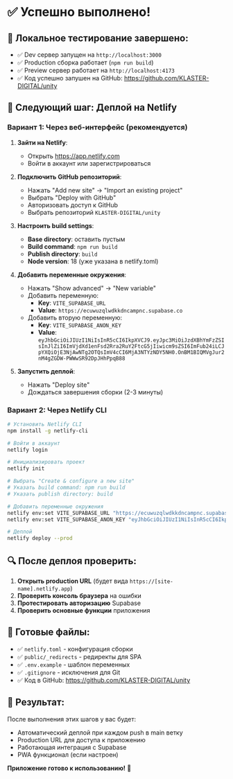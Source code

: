 # ✅ Успешно выполнено!

## 🎉 Локальное тестирование завершено:
- ✅ Dev сервер запущен на `http://localhost:3000`
- ✅ Production сборка работает (`npm run build`)
- ✅ Preview сервер работает на `http://localhost:4173`
- ✅ Код успешно запушен на GitHub: https://github.com/KLASTER-DIGITAL/unity

## 🚀 Следующий шаг: Деплой на Netlify

### Вариант 1: Через веб-интерфейс (рекомендуется)

1. **Зайти на Netlify**:
   - Открыть https://app.netlify.com
   - Войти в аккаунт или зарегистрироваться

2. **Подключить GitHub репозиторий**:
   - Нажать "Add new site" → "Import an existing project"
   - Выбрать "Deploy with GitHub"
   - Авторизовать доступ к GitHub
   - Выбрать репозиторий `KLASTER-DIGITAL/unity`

3. **Настроить build settings**:
   - **Base directory**: оставить пустым
   - **Build command**: `npm run build`
   - **Publish directory**: `build`
   - **Node version**: 18 (уже указана в netlify.toml)

4. **Добавить переменные окружения**:
   - Нажать "Show advanced" → "New variable"
   - Добавить переменную:
     - **Key**: `VITE_SUPABASE_URL`
     - **Value**: `https://ecuwuzqlwdkkdncampnc.supabase.co`
   - Добавить вторую переменную:
     - **Key**: `VITE_SUPABASE_ANON_KEY`
     - **Value**: `eyJhbGciOiJIUzI1NiIsInR5cCI6IkpXVCJ9.eyJpc3MiOiJzdXBhYmFzZSIsInJlZiI6ImVjdXd1enFsd2Rra2RuY2FtcG5jIiwicm9sZSI6ImFub24iLCJpYXQiOjE3NjAwNTg2OTQsImV4cCI6MjA3NTYzNDY5NH0.OnBM1BIQMVgJur2nM4gZGDW-PWWwSR92DpJHhPpqB88`

5. **Запустить деплой**:
   - Нажать "Deploy site"
   - Дождаться завершения сборки (2-3 минуты)

### Вариант 2: Через Netlify CLI

```bash
# Установить Netlify CLI
npm install -g netlify-cli

# Войти в аккаунт
netlify login

# Инициализировать проект
netlify init

# Выбрать "Create & configure a new site"
# Указать build command: npm run build
# Указать publish directory: build

# Добавить переменные окружения
netlify env:set VITE_SUPABASE_URL "https://ecuwuzqlwdkkdncampnc.supabase.co"
netlify env:set VITE_SUPABASE_ANON_KEY "eyJhbGciOiJIUzI1NiIsInR5cCI6IkpXVCJ9.eyJpc3MiOiJzdXBhYmFzZSIsInJlZiI6ImVjdXd1enFsd2Rra2RuY2FtcG5jIiwicm9sZSI6ImFub24iLCJpYXQiOjE3NjAwNTg2OTQsImV4cCI6MjA3NTYzNDY5NH0.OnBM1BIQMVgJur2nM4gZGDW-PWWwSR92DpJHhPpqB88"

# Деплой
netlify deploy --prod
```

## 🔍 После деплоя проверить:

1. **Открыть production URL** (будет вида `https://[site-name].netlify.app`)
2. **Проверить консоль браузера** на ошибки
3. **Протестировать авторизацию** Supabase
4. **Проверить основные функции** приложения

## 📁 Готовые файлы:
- ✅ `netlify.toml` - конфигурация сборки
- ✅ `public/_redirects` - редиректы для SPA
- ✅ `.env.example` - шаблон переменных
- ✅ `.gitignore` - исключения для Git
- ✅ Код в GitHub: https://github.com/KLASTER-DIGITAL/unity

## 🎯 Результат:
После выполнения этих шагов у вас будет:
- Автоматический деплой при каждом push в main ветку
- Production URL для доступа к приложению
- Работающая интеграция с Supabase
- PWA функционал (если настроен)

**Приложение готово к использованию!** 🚀
